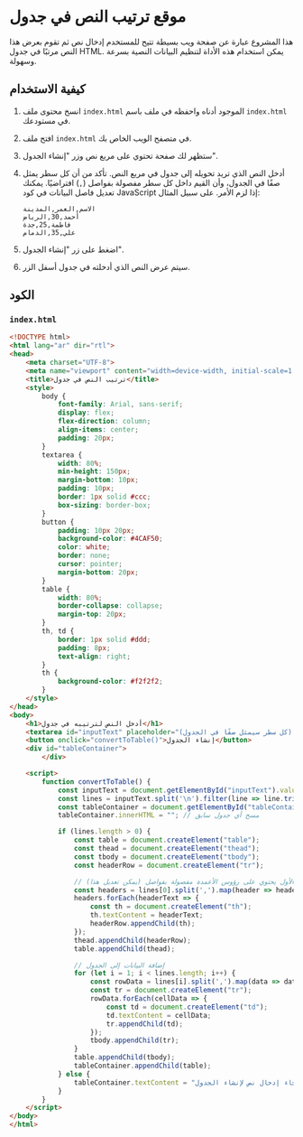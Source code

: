 # موقع ترتيب النص في جدول

هذا المشروع عبارة عن صفحة ويب بسيطة تتيح للمستخدم إدخال نص ثم تقوم بعرض هذا النص مرتبًا في جدول HTML. يمكن استخدام هذه الأداة لتنظيم البيانات النصية بسرعة وسهولة.

## كيفية الاستخدام

1.  انسخ محتوى ملف `index.html` الموجود أدناه واحفظه في ملف باسم `index.html` في مستودعك.
2.  افتح ملف `index.html` في متصفح الويب الخاص بك.
3.  ستظهر لك صفحة تحتوي على مربع نص وزر "إنشاء الجدول".
4.  أدخل النص الذي تريد تحويله إلى جدول في مربع النص. تأكد من أن كل سطر يمثل صفًا في الجدول، وأن القيم داخل كل سطر مفصولة بفواصل (`,`) افتراضيًا. يمكنك تعديل فاصل البيانات في كود JavaScript إذا لزم الأمر. على سبيل المثال:

    ```
    الاسم,العمر,المدينة
    أحمد,30,الرياض
    فاطمة,25,جدة
    علي,35,الدمام
    ```

5.  اضغط على زر "إنشاء الجدول".
6.  سيتم عرض النص الذي أدخلته في جدول أسفل الزر.

## الكود

### `index.html`

```html
<!DOCTYPE html>
<html lang="ar" dir="rtl">
<head>
    <meta charset="UTF-8">
    <meta name="viewport" content="width=device-width, initial-scale=1.0">
    <title>ترتيب النص في جدول</title>
    <style>
        body {
            font-family: Arial, sans-serif;
            display: flex;
            flex-direction: column;
            align-items: center;
            padding: 20px;
        }
        textarea {
            width: 80%;
            min-height: 150px;
            margin-bottom: 10px;
            padding: 10px;
            border: 1px solid #ccc;
            box-sizing: border-box;
        }
        button {
            padding: 10px 20px;
            background-color: #4CAF50;
            color: white;
            border: none;
            cursor: pointer;
            margin-bottom: 20px;
        }
        table {
            width: 80%;
            border-collapse: collapse;
            margin-top: 20px;
        }
        th, td {
            border: 1px solid #ddd;
            padding: 8px;
            text-align: right;
        }
        th {
            background-color: #f2f2f2;
        }
    </style>
</head>
<body>
    <h1>أدخل النص لترتيبه في جدول</h1>
    <textarea id="inputText" placeholder="أدخل النص هنا (كل سطر سيمثل صفًا في الجدول)"></textarea>
    <button onclick="convertToTable()">إنشاء الجدول</button>
    <div id="tableContainer">
        </div>

    <script>
        function convertToTable() {
            const inputText = document.getElementById("inputText").value;
            const lines = inputText.split('\n').filter(line => line.trim() !== "");
            const tableContainer = document.getElementById("tableContainer");
            tableContainer.innerHTML = ""; // مسح أي جدول سابق

            if (lines.length > 0) {
                const table = document.createElement("table");
                const thead = document.createElement("thead");
                const tbody = document.createElement("tbody");
                const headerRow = document.createElement("tr");

                // افتراض أن السطر الأول يحتوي على رؤوس الأعمدة مفصولة بفواصل (يمكن تعديل هذا)
                const headers = lines[0].split(',').map(header => header.trim());
                headers.forEach(headerText => {
                    const th = document.createElement("th");
                    th.textContent = headerText;
                    headerRow.appendChild(th);
                });
                thead.appendChild(headerRow);
                table.appendChild(thead);

                // إضافة البيانات إلى الجدول
                for (let i = 1; i < lines.length; i++) {
                    const rowData = lines[i].split(',').map(data => data.trim());
                    const tr = document.createElement("tr");
                    rowData.forEach(cellData => {
                        const td = document.createElement("td");
                        td.textContent = cellData;
                        tr.appendChild(td);
                    });
                    tbody.appendChild(tr);
                }
                table.appendChild(tbody);
                tableContainer.appendChild(table);
            } else {
                tableContainer.textContent = "الرجاء إدخال نص لإنشاء الجدول.";
            }
        }
    </script>
</body>
</html>
